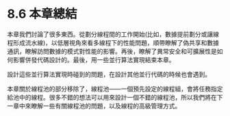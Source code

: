 # 8.6 本章總結

本章我們討論了很多東西。從劃分線程間的工作開始(比如，數據提前劃分或讓線程形成流水線)，以低層視角來看多線程下的性能問題，順帶瞭解了偽共享和數據通訊，瞭解訪問數據的模式對性能的影響。再後，瞭解了異常安全和可擴展性是如何影響併發代碼設計的。最後，用一些並行算法實現結束本章。

設計這些並行算法實現時碰到的問題，在設計其他並行代碼的時候也會遇到。

本章關於線程池的部分移除了，線程池——一個預先設定的線程組，會將任務指定給池中的線程。很多不錯的想法可以用來設計一個不錯的線程池，所以我們將在下一章中來瞭解一些有關線程池的問題，以及線程的高級管理方式。